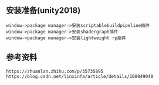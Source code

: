 ## 安装准备(unity2018)
	window->package manager->安装scriptablebuildpipeline插件
	window->package manager->安装shadergraph插件
	window->package manager->安装lightweight rp插件

## 参考资料
	https://zhuanlan.zhihu.com/p/35735895
	https://blog.csdn.net/linxinfa/article/details/108049048